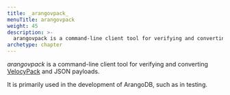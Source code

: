 ```yaml
---
title: _arangovpack_
menuTitle: arangovpack
weight: 45
description: >-
  arangovpack is a command-line client tool for verifying and converting VelocyPack and JSON
archetype: chapter
---
```

_arangovpack_ is a command-line client tool for verifying and converting
[VelocyPack](http://github.com/arangodb/velocypack) and JSON
payloads.

It is primarily used in the development of ArangoDB, such as in testing.
